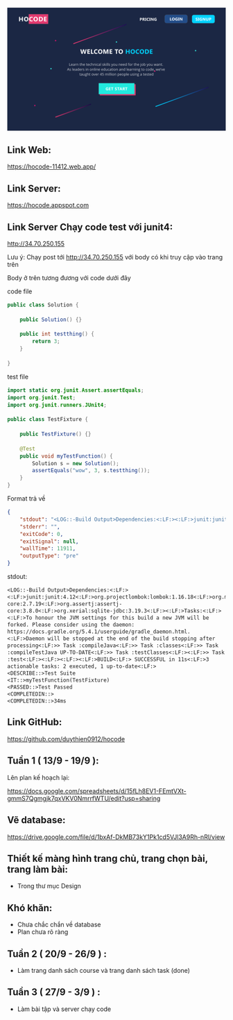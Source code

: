 ![alt text](https://github.com/duythien0912/hocode/blob/master/Design/Home%20-%202.png?raw=true)

## Link Web: 

https://hocode-11412.web.app/

## Link Server: 

https://hocode.appspot.com

## Link Server Chạy code test với junit4: 

http://34.70.250.155

Lưu ý: Chạy post tới http://34.70.250.155 với body có khi truy cập vào trang trên

Body ở trên tương đương với code dưới đây

code file
```java
public class Solution {

    public Solution() {}

    public int testthing() {
        return 3;
    }

}
```

test file
```java
import static org.junit.Assert.assertEquals;
import org.junit.Test;
import org.junit.runners.JUnit4;

public class TestFixture {

    public TestFixture() {}

    @Test
    public void myTestFunction() {
        Solution s = new Solution();
        assertEquals("wow", 3, s.testthing());
    }
}
```

Format trả về

```json
{
    "stdout": "<LOG::-Build Output>Dependencies:<:LF:><:LF:>junit:junit:4.12<:LF:>org.projectlombok:lombok:1.16.18<:LF:>org.mockito:mockito-core:2.7.19<:LF:>org.assertj:assertj-core:3.8.0<:LF:>org.xerial:sqlite-jdbc:3.19.3<:LF:><:LF:>Tasks:<:LF:><:LF:>To honour the JVM settings for this build a new JVM will be forked. Please consider using the daemon: https://docs.gradle.org/5.4.1/userguide/gradle_daemon.html.<:LF:>Daemon will be stopped at the end of the build stopping after processing<:LF:>> Task :compileJava<:LF:>> Task :classes<:LF:>> Task :compileTestJava UP-TO-DATE<:LF:>> Task :testClasses<:LF:><:LF:>> Task :test<:LF:><:LF:><:LF:><:LF:>BUILD<:LF:> SUCCESSFUL in 11s<:LF:>3 actionable tasks: 2 executed, 1 up-to-date<:LF:>\n<DESCRIBE::>Test Suite\n<IT::>myTestFunction(TestFixture)\n<PASSED::>Test Passed\n<COMPLETEDIN::>\n<COMPLETEDIN::>34ms\n",
    "stderr": "",
    "exitCode": 0,
    "exitSignal": null,
    "wallTime": 11911,
    "outputType": "pre"
}
```

stdout:
```
<LOG::-Build Output>Dependencies:<:LF:><:LF:>junit:junit:4.12<:LF:>org.projectlombok:lombok:1.16.18<:LF:>org.mockito:mockito-core:2.7.19<:LF:>org.assertj:assertj-core:3.8.0<:LF:>org.xerial:sqlite-jdbc:3.19.3<:LF:><:LF:>Tasks:<:LF:><:LF:>To honour the JVM settings for this build a new JVM will be forked. Please consider using the daemon: https://docs.gradle.org/5.4.1/userguide/gradle_daemon.html.<:LF:>Daemon will be stopped at the end of the build stopping after processing<:LF:>> Task :compileJava<:LF:>> Task :classes<:LF:>> Task :compileTestJava UP-TO-DATE<:LF:>> Task :testClasses<:LF:><:LF:>> Task :test<:LF:><:LF:><:LF:><:LF:>BUILD<:LF:> SUCCESSFUL in 11s<:LF:>3 actionable tasks: 2 executed, 1 up-to-date<:LF:>
<DESCRIBE::>Test Suite
<IT::>myTestFunction(TestFixture)
<PASSED::>Test Passed
<COMPLETEDIN::>
<COMPLETEDIN::>34ms
```

## Link GitHub: 

https://github.com/duythien0912/hocode

## Tuần 1 ( 13/9 - 19/9 ):
Lên plan kế hoạch lại:

https://docs.google.com/spreadsheets/d/15fLh8EV1-FEmtVXt-gmmS7Qgmgjk7qxVKV0NmrrfWTU/edit?usp=sharing

## Vẽ database:

https://drive.google.com/file/d/1bxAf-DkMB73kY1Pk1cd5VJl3A9Rh-nRl/view


## Thiết kế màng hình trang chủ, trang chọn bài, trang làm bài:
- Trong thư mục Design

## Khó khăn: 
- Chưa chắc chắn về database
- Plan chưa rõ ràng

## Tuần 2 ( 20/9 - 26/9 ) : 
- Làm trang danh sách course và trang danh sách task (done) 

## Tuần 3 ( 27/9 - 3/9 ) : 
- Làm bài tập và server chạy code
